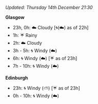 *Updated: Thursday 14th December 21:30*

**Glasgow**

* 23h, 0h: :cloud: Cloudy [:cyclone:(:cloud:) as of 22h]
* 1h: :umbrella: Rainy
* 2h: :cloud: Cloudy
* 3h - 5h: :cyclone: Windy (:cloud:)
* 6h: :cyclone: Windy (:cloud:) [:umbrella: as of 23h]
* 7h - 10h: :cyclone: Windy (:cloud:)

**Edinburgh**

* 23h: :cyclone: Windy (:partly_sunny:) [:umbrella: as of 23h]
* 0h - 10h: :cyclone: Windy (:cloud:)
